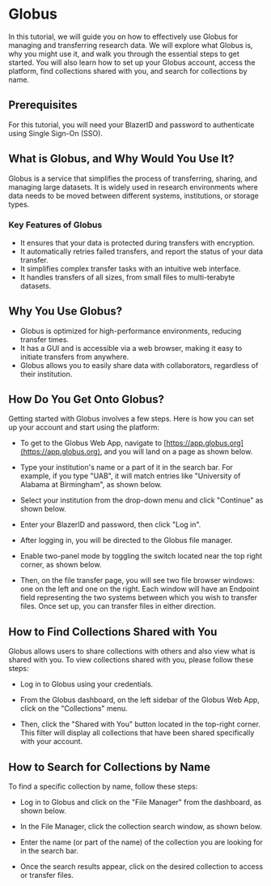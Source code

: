 
# Globus

In this tutorial, we will guide you on how to effectively use Globus for managing and transferring research data. We will explore what Globus is, why you might use it, and walk you through the essential steps to get started. You will also learn how to set up your Globus account, access the platform, find collections shared with you, and search for collections by name.

## Prerequisites

For this tutorial, you will need your BlazerID and password to authenticate using Single Sign-On (SSO).

## What is Globus, and Why Would You Use It?

Globus is a service that simplifies the process of transferring, sharing, and managing large datasets. It is widely used in research environments where data needs to be moved between different systems, institutions, or storage types.

### Key Features of Globus

- It ensures that your data is protected during transfers with encryption.
- It automatically retries failed transfers, and report the status of your data transfer.
- It simplifies complex transfer tasks with an intuitive web interface.
- It handles transfers of all sizes, from small files to multi-terabyte datasets.

## Why You Use Globus?

- Globus is optimized for high-performance environments, reducing transfer times.
- It has a GUI and is accessible via a web browser, making it easy to initiate transfers from anywhere.
- Globus allows you to easily share data with collaborators, regardless of their institution.

## How Do You Get Onto Globus?

Getting started with Globus involves a few steps. Here is how you can set up your account and start using the platform:

- To get to the Globus Web App, navigate to [https://app.globus.org](https://app.globus.org), and you will land on a page as shown below.

<!--
    ![first-page-globus](/image/first-page-globus.png)
-->

- Type your institution's name or a part of it in the search bar. For example,  if you type "UAB", it will match entries like "University of Alabama at Birmingham", as shown below.

<!--
  ![login-page-globus](/image/enter-institution-page-globus.png)
-->

- Select your institution from the drop-down menu and click "Continue" as shown below.

<!--
  ![login-page-globus](/image/continue-button-page-globus.png)
-->

- Enter your BlazerID and password, then click "Log in".

<!--
![login-page-uab](/image/authentication-page-uab.png)
-->

- After logging in, you will be directed to the Globus file manager.

<!--
  ![file-manager-page-globus](/image/file-manager-page-globus.png)
-->

- Enable two-panel mode by toggling the switch located near the top right corner, as shown below.

<!--
  ![two-panel-mode-toggle](/image/two-panel-mode-toggle.png)
-->

- Then, on the file transfer page, you will see two file browser windows: one on the left and one on the right. Each window will have an Endpoint field representing the two systems between which you wish to transfer files. Once set up, you can transfer files in either direction.

<!--
  ![two-file-browser-windows](/image/two-file-browser-windows.png)
-->

## How to Find Collections Shared with You

Globus allows users to share collections with others and also view what is shared with you. To view collections shared with you, please follow these steps:

- Log in to Globus using your credentials.

- From the Globus dashboard, on the left sidebar of the Globus Web App, click on the "Collections" menu.

<!--
 ![file-manager-page-search](/image/collection-search-menu.png)
-->

- Then, click the "Shared with You" button located in the top-right corner. This filter will display all collections that have been shared specifically with your account.

<!--
![shared-with-you](/image/collection-shared-with-you.png)
-->
## How to Search for Collections by Name

To find a specific collection by name, follow these steps:

- Log in to Globus and click on the "File Manager" from the dashboard, as shown below.

<!--
 ![file-manager](/image/file-manager-globus.png)
-->

- In the File Manager, click the collection search window, as shown below.

<!--
 ![click-search-field](/image/click-on-search-bar.png)
-->

- Enter the name (or part of the name) of the collection you are looking for in the search bar.

<!--
 ![collection-search-bar](/image/collection-search-bar.png)
-->

- Once the search results appear, click on the desired collection to access or transfer files.

<!--
  ![collection-results](/image/collection-results.png)
-->
